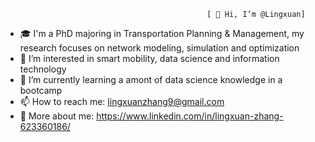                                                  [ 👋 Hi, I’m @Lingxuan]
                                                
                                                
- 🎓 I'm a PhD majoring in Transportation Planning & Management, my research focuses on network modeling, simulation and optimization
- 👀 I’m interested in smart mobility, data science and information technology
- 🌱 I’m currently learning a amont of data science knowledge in a bootcamp
- 📫 How to reach me: lingxuanzhang9@gmail.com
- 📱 More about me: https://www.linkedin.com/in/lingxuan-zhang-623360186/

<!---
lingxuan9/lingxuan9 is a ✨ special ✨ repository because its `README.md` (this file) appears on your GitHub profile.
You can click the Preview link to take a look at your changes.
--->
